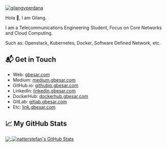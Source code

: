 [![gilangvperdana](https://res.cloudinary.com/gbesar/image/upload/v1625141309/gilangvperdana-1500x500_wyyjge.png)][1]

Hola 👋,
I am Gilang.

I am a Telecommunications Engineering Student, 
Focus on Core Networks and Cloud Computing. 

Such as: Openstack, Kubernetes, Docker, Software Defined Network, etc.

## 📬 Get in Touch

- Web: [gbesar.com][1]
- Medium: [medium.gbesar.com][2]
- GitHub.io: [githubio.gbesar.com][3]
- LinkedIn: [linkedin.gbesar.com][4]
- DockerHub: [dockerhub.gbesar.com][5]
- GitLab: [gitlab.gbesar.com][6]
- Etc: [link.gbesar.com][7]

## &#x1f4c8; My GitHub Stats

<a href="https://github.com/gilangvperdana/gilangvperdana">
  <img align="center" src="https://github-readme-stats.vercel.app/api/top-langs/?username=gilangvperdana&hide=java,html&title_color=000000&text_color=000000" />
</a>

<a href="https://github.com/gilangvperdana/gilangvperdana">
  <img align="center" src="https://github-readme-stats.vercel.app/api?username=gilangvperdana&show_icons=true&line_height=27&count_private=true&title_color=000000&text_color=000000&icon_color=FAC051" alt="natterstefan's GitHub Stats" />
</a>

[1]: https://gbesar.com
[2]: https://gilangvperdana.medium.com/
[3]: https://gilangvperdana.github.io
[4]: https://www.linkedin.com/in/gilangvperdana
[5]: https://hub.docker.com/u/gilangvperdana
[6]: https://gitlab.com/gilangvperdana
[7]: https://link.gbesar.com
